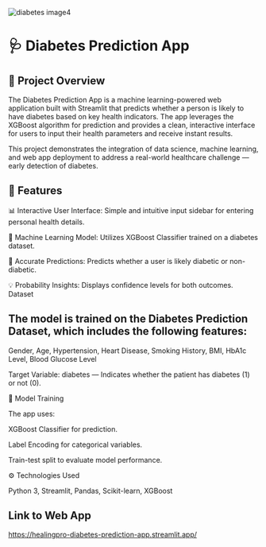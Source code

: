 
![diabetes image4](https://github.com/user-attachments/assets/a84ff9b1-c562-4ca7-b873-9780accfe609)

# 🩺 Diabetes Prediction App
## 📘 Project Overview

The Diabetes Prediction App is a machine learning-powered web application built with Streamlit that predicts whether a person is likely to have diabetes based on key health indicators.
The app leverages the XGBoost algorithm for prediction and provides a clean, interactive interface for users to input their health parameters and receive instant results.

This project demonstrates the integration of data science, machine learning, and web app deployment to address a real-world healthcare challenge — early detection of diabetes.

## 🚀 Features

📊 Interactive User Interface: Simple and intuitive input sidebar for entering personal health details.

🤖 Machine Learning Model: Utilizes XGBoost Classifier trained on a diabetes dataset.

🧠 Accurate Predictions: Predicts whether a user is likely diabetic or non-diabetic.

💡 Probability Insights: Displays confidence levels for both outcomes.
Dataset

## The model is trained on the Diabetes Prediction Dataset, which includes the following features:

Gender, Age, Hypertension, Heart Disease, Smoking History, BMI, HbA1c Level, Blood Glucose Level

Target Variable:
diabetes — Indicates whether the patient has diabetes (1) or not (0).

🧠 Model Training

The app uses:

XGBoost Classifier for prediction.

Label Encoding for categorical variables.

Train-test split to evaluate model performance.

⚙️ Technologies Used

Python 3, Streamlit, Pandas, Scikit-learn, XGBoost

## Link to Web App

https://healingpro-diabetes-prediction-app.streamlit.app/
